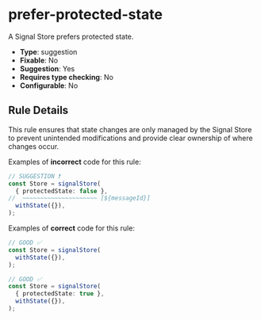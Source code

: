 # prefer-protected-state

A Signal Store prefers protected state.

- **Type**: suggestion
- **Fixable**: No
- **Suggestion**: Yes
- **Requires type checking**: No
- **Configurable**: No

<!-- Everything above this generated, do not edit -->
<!-- MANUAL-DOC:START -->

## Rule Details

This rule ensures that state changes are only managed by the Signal Store to prevent unintended modifications and provide clear ownership of where changes occur.

Examples of **incorrect** code for this rule:

<!-- prettier-ignore -->
```ts
// SUGGESTION ❗
const Store = signalStore(
  { protectedState: false },
//  ~~~~~~~~~~~~~~~~~~~~~ [${messageId}]
  withState({}),
);
```

Examples of **correct** code for this rule:

<!-- prettier-ignore -->
```ts
// GOOD ✅
const Store = signalStore(
  withState({}),
);
```

<!-- prettier-ignore -->
```ts
// GOOD ✅
const Store = signalStore(
  { protectedState: true },
  withState({}),
);
```

